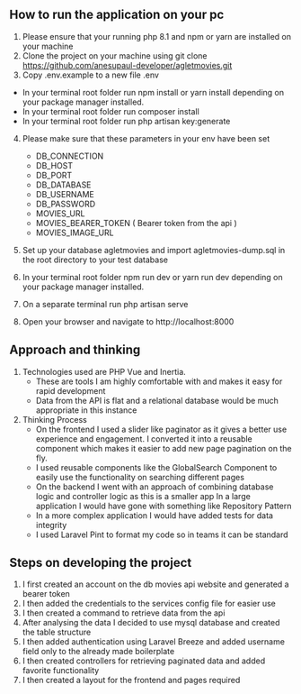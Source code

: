 ## How to run the application on your pc

1. Please ensure that your running php 8.1 and npm or yarn are installed on your machine
2. Clone the project on your machine using git clone https://github.com/anesupaul-developer/agletmovies.git
3. Copy .env.example to a new file .env
- In your terminal root folder run npm install or yarn install depending on your package manager installed.
- In your terminal root folder run composer install
- In your terminal root folder run php artisan key:generate
4. Please make sure that these parameters in your env have been set
    - DB_CONNECTION
    - DB_HOST
    - DB_PORT
    - DB_DATABASE
    - DB_USERNAME
    - DB_PASSWORD
    - MOVIES_URL
    - MOVIES_BEARER_TOKEN ( Bearer token from the api )
    - MOVIES_IMAGE_URL

5. Set up your database agletmovies and import agletmovies-dump.sql in the root directory to your test database
6. In your terminal root folder npm run dev or yarn run dev depending on your package manager installed.
7. On a separate terminal run php artisan serve
8. Open your browser and navigate to http://localhost:8000



## Approach and thinking
1. Technologies used are PHP Vue and Inertia.
    - These are tools I am highly comfortable with and makes it easy for rapid development
    - Data from the API is flat and a relational database would be much appropriate in this instance
2. Thinking Process
    - On the frontend I used a slider like paginator as it gives a better use experience and engagement. I converted it into a
      reusable component which makes it easier to add new page pagination on the fly.
    - I used reusable components like the GlobalSearch Component to easily use the functionality on searching different pages
    - On the backend I went with an approach of combining database logic and controller logic as this is a smaller app
      In a large application I would have gone with something like Repository Pattern
    - In a more complex application I would have added tests for data integrity
    - I used Laravel Pint to format my code so in teams it can be standard

## Steps on developing the project

1. I first created an account on the db movies api website and generated a bearer token
2. I then added the credentials to the services config file for easier use
3. I then created a command to retrieve data from the api
4. After analysing the data I decided to use mysql database and created the table structure
5. I then added authentication using Laravel Breeze and added username field only to the already made boilerplate
6. I then created controllers for retrieving paginated data and added favorite functionality
7. I then created a layout for the frontend and pages required

